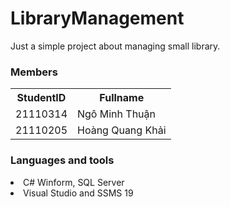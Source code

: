 # LibraryManagement
Just a simple project about managing small library.
<h3>Members</h3>
<table>
  <tr>
    <th>StudentID</th>
    <th>Fullname</th>
  </tr>
  <tr>
    <td>21110314</td>
    <td>Ngô Minh Thuận</td>
  </tr>
  <tr>
    <td>21110205</td>
    <td>Hoàng Quang Khải</td>
  </tr>
</table>
<h3>Languages and tools</h3>
<li>C# Winform, SQL Server</li>
<li>Visual Studio and SSMS 19</li>
